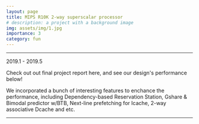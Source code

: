 ```yaml
---
layout: page
title: MIPS R10K 2-way superscalar processor
# description: a project with a background image
img: assets/img/1.jpg
importance: 3
category: fun
---
```


<hr>

2019.1 - 2019.5

Check out out final project report here, and see our design's performance below!

We incorporated a bunch of interesting features to enchance the performance, including Dependency-based Reservation Station, Gshare & Bimodal predictor w/BTB, Next-line prefetching for Icache, 2-way associative Dcache and etc.

<hr>
